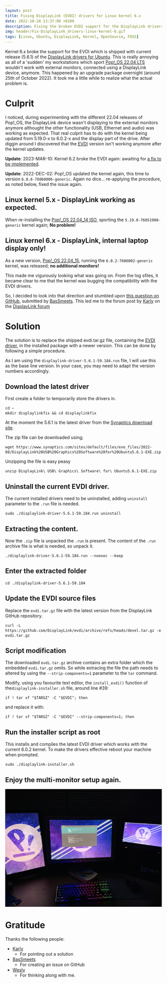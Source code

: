 ```yaml
---
layout: post
title: Fixing DisplayLink (EVDI) drivers for Linux kernel 6.x
date: 2022-10-28 13:37:00 +0100
description: Fixing the broken EVDI support for the DisplayLink drivers
img: header/Fix-DisplayLink_drivers-linux-kernel-6.gif
tags: [Linux, Ubuntu, DisplayLink, Kernel, OpenSource, FOSS]
---
```


Kernel 6.x broke the support for the EVDI which is shipped with current release (5.6.1) of the [DisplayLink drivers for Ubuntu](https://www.synaptics.com/products/displaylink-graphics/downloads/ubuntu). This is really annoying as all of a 'sudden' my workstations which sport [Pop!_OS 22.04 LTS](https://pop.system76.com/) wouldn't work with external monitors, connected using a DisplayLink device, anymore. This happened by an upgrade package overnight (around 25th of October 2022). It took me a little while to realize what the actual problem is.

# Culprit

I noticed, during experimenting with the different 22.04 releases of Pop!_OS, the DisplayLink device wasn't displaying to the external monitors anymore althought the other functionality (USB, Ethernet and audio) was working as expected. That real culprit has to do with the kernel being updated from 5.19.0-x to 6.0.2-x and the display part of the drive. After diggin around I discovered that the [EVDI](https://displaylink.github.io/evdi/) version isn't working anymore after the kernel updates. 

__Update__: 2023-MAR-10: Kernel 6.2 broke the EVDI again: awaiting for [a fix to be implemented](https://github.com/DisplayLink/evdi/pull/401).

__Update__: 2022-DEC-02: Pop!_OS updated the kernel again, this time to version `6.0.6-76060006-generic`. Again no dice... re-applying the procedure, as noted below, fixed the issue again.

## Linux kernel 5.x - DisplayLink working as expected.

When re-installing the [Pop!_OS 22.04_14 ISO](https://iso.pop-os.org/22.04/amd64/intel/14/pop-os_22.04_amd64_intel_14.iso), sporting the `5.19.0-76051900-generic` kernel again; **No problem!**

## Linux kernel 6.x - DisplayLink, internal laptop display only!

As a new version, [Pop!_OS 22.04_15](https://iso.pop-os.org/22.04/amd64/intel/15/pop-os_22.04_amd64_intel_15.iso), running the `6.0.2-7606002-generic` kernel, was released; **no additional monitors!**

This made me vigurously looking what was going on. From the log sfiles, it became clear to me that the kernel was bugging the compatibility with the EVDI drivers.

So, I decided to look into that direction and stumbled upon [this question on GitHub](https://github.com/DisplayLink/evdi/issues/383), submitted by [BasSmeets](https://github.com/BasSmeets). This led me to the forum post by [Karly](https://www.displaylink.org/forum/member.php?u=23243) on the [DisplayLink forum](https://www.displaylink.org/forum/showpost.php?p=92453&postcount=3)

# Solution

The solution is to replace the shipped evdi.tar.gz file, containing the [EVDI driver](https://displaylink.github.io/evdi/), in the installed package with a newer version. This can be done by following a simple procedure.

As I am using the `displaylink-driver-5.6.1-59.184.run` file, I will use this as the base line version. In your case, you may need to adapt the version numbers accordingly.

## Download the latest driver

First create a folder to temporarily store the drivers in.

    cd ~
    mkdir displaylinkfix && cd displaylinkfix

At the moment the 5.6.1 is the latest driver from the [Synaptics download site](https://www.synaptics.com/products/displaylink-graphics/downloads/ubuntu).

The zip file can be downloaded using;

    wget https://www.synaptics.com/sites/default/files/exe_files/2022-08/DisplayLink%20USB%20Graphics%20Software%20for%20Ubuntu5.6.1-EXE.zip


Unzipping the file is easy peasy

    unzip DisplayLink\ USB\ Graphics\ Software\ for\ Ubuntu5.6.1-EXE.zip 

## Uninstall the current EVDI driver. 

The current installed drivers need to be uninstalled, adding `uninstall` parameter to the `.run` file is needed.

    sudo ./displaylink-driver-5.6.1-59.184.run uninstall

## Extracting the content.

Now the `.zip` file is unpacked the `.run` is present. The content of the `.run` archive file is what is needed, so unpack it.

    ./displaylink-driver-5.6.1-59.184.run --noexec --keep

## Enter the extracted folder

    cd ./displaylink-driver-5.6.1-59.184

## Update the EVDI source files

Replace the `evdi.tar.gz` file with the latest version from the DisplayLink GitHub repository.

    curl -L https://github.com/DisplayLink/evdi/archive/refs/heads/devel.tar.gz -o evdi.tar.gz

## Script modification

The downloaded `evdi.tar.gz` archive contains an extra folder which the embedded `evdi.tar.gz` omits. So while extracing the file the path needs to altered by using the `--strip-components=1` parameter to the `tar` command.

Modify, using you favourite text editor, the `install_evdi()` function of the`displaylink-installer.sh` file, around line #39:

    if ! tar xf "$TARGZ" -C "$EVDI"; then

and replace it with:

    if ! tar xf "$TARGZ" -C "$EVDI" --strip-components=1; then

## Run the installer script as root

This installs and compiles the latest EVDI driver which works with the current 6.0.2 kernel. To make the drivers effective reboot your machine when prompted.

    sudo ./displaylink-installer.sh

## Enjoy the multi-monitor setup again.

![](/assets/img/Fix-DisplayLink_drivers-linux-kernel-6-whoohoo.gif)

# Gratitude

Thanks the following people:

*   [Karly](https://www.displaylink.org/forum/member.php?u=23243)
    *   For pointing out a solution
*   [BasSmeets](https://github.com/BasSmeets)
    *   For creating an issue on GitHub
*   [Wesly](https://github.com/wezzynl)
    *   For thinking along with me.
